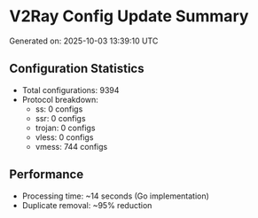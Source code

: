 # V2Ray Config Update Summary
Generated on: 2025-10-03 13:39:10 UTC

## Configuration Statistics
- Total configurations: 9394
- Protocol breakdown:
  - ss: 0 configs
  - ssr: 0 configs
  - trojan: 0 configs
  - vless: 0 configs
  - vmess: 744 configs

## Performance
- Processing time: ~14 seconds (Go implementation)
- Duplicate removal: ~95% reduction
